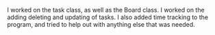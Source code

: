 I worked on the task class, as well as the Board class. I worked on the adding deleting and updating of tasks.
I also added time tracking to the program, and tried to help out with anything else that was needed.